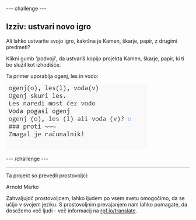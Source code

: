 --- challenge ---

## Izziv: ustvari novo igro

Ali lahko ustvarite svojo igro, kakršna je Kamen, škarje, papir, z drugimi predmeti?

Klikni gumb 'podvoji', da ustvariš kopijo projekta Kamen, škarje, papir, ki ti bo služil kot izhodišče.

Ta primer uporablja ogenj, les in vodo:

![posnetek zaslona](images/rps-fire.png)

--- /challenge ---

***

Ta projekt so prevedli prostovoljci:

Arnold Marko

Zahvaljujoč prostovoljcem, lahko ljudem po vsem svetu omogočimo, da se učijo v svojem jeziku. S prostovoljnim prevajanjem nam lahko pomagate, da dosežemo več ljudi - več informacij na [rpf.io/translate](https://rpf.io/translate).